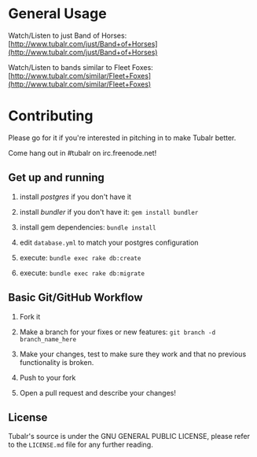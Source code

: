 # General Usage
Watch/Listen to just Band of Horses:
[http://www.tubalr.com/just/Band+of+Horses](http://www.tubalr.com/just/Band+of+Horses)

Watch/Listen to bands similar to Fleet Foxes:
[http://www.tubalr.com/similar/Fleet+Foxes](http://www.tubalr.com/similar/Fleet+Foxes)

# Contributing
Please go for it if you're interested in pitching in to make Tubalr better. 

Come hang out in #tubalr on irc.freenode.net!

## Get up and running

1. install *postgres* if you don't have it

2. install *bundler* if you don't have it: `gem install bundler`

3. install gem dependencies: `bundle install`

4. edit `database.yml` to match your postgres configuration

5. execute: `bundle exec rake db:create`

6. execute: `bundle exec rake db:migrate`

## Basic Git/GitHub Workflow

1. Fork it    

2. Make a branch for your fixes or new features: `git branch -d branch_name_here`

3. Make your changes, test to make sure they work and that no previous 
functionality is broken.

4. Push to your fork 

5. Open a pull request and describe your changes!

## License
Tubalr's source is under the GNU GENERAL PUBLIC LICENSE, please refer to the `LICENSE.md` file for any further reading.